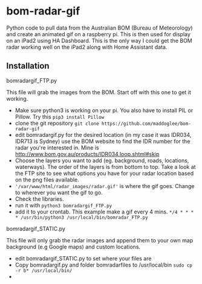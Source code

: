 # bom-radar-gif
Python code to pull data from the Australian BOM (Bureau of Meteorology) and create an animated gif on a raspberry pi. This is then used for display on an iPad2 using HA Dashboard. This is the only way I could get the BOM radar working well on the iPad2 along with Home Assistant data.

## **Installation**

bomradargif_FTP.py

This file will grab the images from the BOM. Start off with this one to get it working. 
- Make sure python3 is working on your pi. You also have to install PIL or Pillow. Try this ```pip3 install Pillow```
- clone the git repository ```git clone https://github.com/maddoglee/bom-radar-gif```
- edit bomradargif.py for the desired location (in my case it was IDR034, IDR713 is Sydney)
use the BOM website to find the IDR number for the radar you're interested in. Mine is http://www.bom.gov.au/products/IDR034.loop.shtml#skip
- Choose the layers you want to add (eg. background, roads, locations, waterways). The order of the layers is from bottom to top. Take a look at the FTP site to see what options you have for your radar location based on the png files available.
- ```'/var/www/html/radar_images/radar.gif'``` is where the gif goes. Change to wherever you want the gif to go.
- Check the libraries.
- run it with ```python3 bomradargif_FTP.py```
- add it to your crontab. This example make a gif every 4 mins. ```*/4 * * * * /usr/bin/python3 /usr/local/bin/bomradar_FTP.py```

bomradargif_STATIC.py

This file will only grab the radar images and append them to your own map background (e.g Google maps) and custom locations.

- edit bomradargif_STATIC.py to set where your files are
- Copy bomradargif.py and folder bomradarfiles to /usr/local/bin ```sudo cp -r b* /usr/local/bin/```
- 

